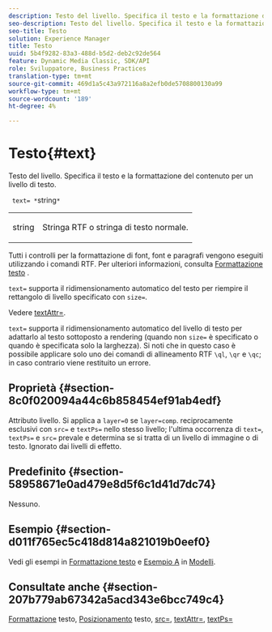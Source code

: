 ```yaml
---
description: Testo del livello. Specifica il testo e la formattazione del contenuto per un livello di testo.
seo-description: Testo del livello. Specifica il testo e la formattazione del contenuto per un livello di testo.
seo-title: Testo
solution: Experience Manager
title: Testo
uuid: 5b4f9282-83a3-488d-b5d2-deb2c92de564
feature: Dynamic Media Classic, SDK/API
role: Sviluppatore, Business Practices
translation-type: tm+mt
source-git-commit: 469d1a5c43a972116a8a2efb0de5708800130a99
workflow-type: tm+mt
source-wordcount: '189'
ht-degree: 4%

---
```



# Testo{#text}

Testo del livello. Specifica il testo e la formattazione del contenuto per un livello di testo.

` text= *`string`*`

<table id="simpletable_6C095D7F69874A8EA3D1D52103FA520C"> 
 <tr class="strow"> 
  <td class="stentry"> <p> <span class="varname"> string  </span> </p> </td> 
  <td class="stentry"> <p>Stringa RTF o stringa di testo normale. </p> </td> 
 </tr> 
</table>

Tutti i controlli per la formattazione di font, font e paragrafi vengono eseguiti utilizzando i comandi RTF. Per ulteriori informazioni, consulta [Formattazione testo](../../../../../is-api/http-ref/image-serving-api-ref/c-http-protocol-reference/c-text-formatting/c-text-formatting.md#concept-0d3136db7f6f49668274541cd4b6364c) .

`text=` supporta il ridimensionamento automatico del testo per riempire il rettangolo di livello specificato con  `size=`.

Vedere [textAttr=](../../../../../is-api/http-ref/image-serving-api-ref/c-http-protocol-reference/c-command-reference/r-textattr.md#reference-ff00484fa3244286abeff34911f7ec0d).

`text=` supporta il ridimensionamento automatico del livello di testo per adattarlo al testo sottoposto a rendering (quando non  `size=` è specificato o quando è specificata solo la larghezza). Si noti che in questo caso è possibile applicare solo uno dei comandi di allineamento RTF `\ql`, `\qr` e `\qc`; in caso contrario viene restituito un errore.

## Proprietà {#section-8c0f020094a44c6b858454ef91ab4edf}

Attributo livello. Si applica a `layer=0` se `layer=comp`. reciprocamente esclusivi con `src=` e `textPs=` nello stesso livello; l&#39;ultima occorrenza di `text=`, `textPs=` e `src=` prevale e determina se si tratta di un livello di immagine o di testo. Ignorato dai livelli di effetto.

## Predefinito {#section-58958671e0ad479e8d5f6c1d41d7dc74}

Nessuno.

## Esempio {#section-d011f765ec5c418d814a821019b0eef0}

Vedi gli esempi in [Formattazione testo](../../../../../is-api/http-ref/image-serving-api-ref/c-http-protocol-reference/c-text-formatting/c-text-formatting.md#concept-0d3136db7f6f49668274541cd4b6364c) e [Esempio A](../../../../../is-api/http-ref/image-serving-api-ref/c-http-protocol-reference/c-templates/r-example-a.md#reference-c78ea82e8a1646738e764fa6685dfbac) in [Modelli](../../../../../is-api/http-ref/image-serving-api-ref/c-http-protocol-reference/c-templates/c-templates.md#concept-3cd2d2adae0e41b2979b9640244d4d3e).

## Consultate anche {#section-207b779ab67342a5acd343e6bcc749c4}

[Formattazione](../../../../../is-api/http-ref/image-serving-api-ref/c-http-protocol-reference/c-text-formatting/c-text-formatting.md#concept-0d3136db7f6f49668274541cd4b6364c) testo,  [Posizionamento](../../../../../is-api/http-ref/image-serving-api-ref/c-http-protocol-reference/c-text-formatting/r-text-positioning.md#reference-f647443d92914f4b89a7cc5a83267d87) testo,  [src=](../../../../../is-api/http-ref/image-serving-api-ref/c-http-protocol-reference/c-command-reference/r-src.md#reference-f6506637778c4c69bf106a7924a91ab1),  [textAttr=](../../../../../is-api/http-ref/image-serving-api-ref/c-http-protocol-reference/c-command-reference/r-textattr.md#reference-ff00484fa3244286abeff34911f7ec0d),  [textPs=](../../../../../is-api/http-ref/image-serving-api-ref/c-http-protocol-reference/c-command-reference/r-textps.md#reference-4209a2a6169f44278da2647cfb0cd767)
